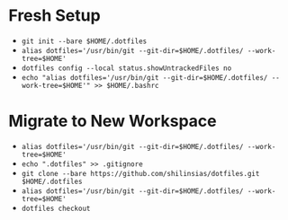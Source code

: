 # Fresh Setup
* `git init --bare $HOME/.dotfiles`
* `alias dotfiles='/usr/bin/git --git-dir=$HOME/.dotfiles/ --work-tree=$HOME'`
* `dotfiles config --local status.showUntrackedFiles no`
* `echo "alias dotfiles='/usr/bin/git --git-dir=$HOME/.dotfiles/ --work-tree=$HOME'" >> $HOME/.bashrc`
# Migrate to New Workspace
* `alias dotfiles='/usr/bin/git --git-dir=$HOME/.dotfiles/ --work-tree=$HOME'`
* `echo ".dotfiles" >> .gitignore`
* `git clone --bare https://github.com/shilinsias/dotfiles.git $HOME/.dotfiles`
* `alias dotfiles='/usr/bin/git --git-dir=$HOME/.dotfiles/ --work-tree=$HOME'`
* `dotfiles checkout`
